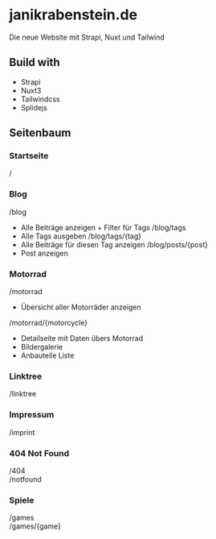 # janikrabenstein.de
Die neue Website mit Strapi, Nuxt und Tailwind

## Build with
- Strapi
- Nuxt3
- Tailwindcss
- Splidejs


## Seitenbaum

### Startseite  
/

### Blog  
/blog  
- Alle Beiträge anzeigen + Filter für Tags
/blog/tags  
- Alle Tags ausgeben
/blog/tags/{tag}  
- Alle Beiträge für diesen Tag anzeigen
/blog/posts/{post}
- Post anzeigen

### Motorrad  
/motorrad  
- Übersicht aller Motorräder anzeigen

/motorrad/{motorcycle}
- Detailseite mit Daten übers Motorrad
- Bildergalerie
- Anbauteile Liste

### Linktree  
/linktree

### Impressum  
/imprint

### 404 Not Found  
/404  
/notfound

### Spiele  
/games  
/games/{game}

